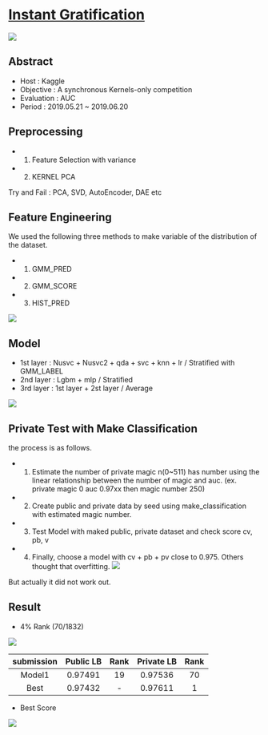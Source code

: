 # [Instant Gratification]( https://www.kaggle.com/c/instant-gratification/overview )

![](https://drive.google.com/uc?export=view&id=13WiJAbB1eVdeZojqKFCNtSkls9bf4m0i)

## Abstract 

- Host : Kaggle 
- Objective : A synchronous Kernels-only competition
- Evaluation : AUC
- Period :  2019.05.21 ~ 2019.06.20

## Preprocessing 
- 1. Feature Selection with variance 
- 2. KERNEL PCA

Try and Fail : PCA, SVD, AutoEncoder, DAE etc

## Feature Engineering 
We used the following three methods to make variable of the distribution of the dataset.

- 1. GMM_PRED 
- 2. GMM_SCORE
- 3. HIST_PRED

![](https://img1.daumcdn.net/thumb/R1280x0/?scode=mtistory2&amp;fname=https%3A%2F%2Fk.kakaocdn.net%2Fdn%2FcdwpIM%2Fbtqwfl7ksHu%2FHrOefi5xBBPdVrJGSd2tSk%2Fimg.png)

## Model
- 1st layer : Nusvc + Nusvc2 + qda + svc + knn + lr / Stratified with GMM_LABEL 
- 2nd layer : Lgbm + mlp / Stratified
- 3rd layer : 1st layer + 2st layer / Average

![](https://img1.daumcdn.net/thumb/R1280x0/?scode=mtistory2&amp;fname=https%3A%2F%2Fk.kakaocdn.net%2Fdn%2FVj3FG%2Fbtqwf3ylVfO%2FvvVCmYTe7z4TFIn8AKkSK1%2Fimg.png)

## Private Test with Make Classification
the process is as follows.
- 1. Estimate the number of private magic n(0~511) has number using the linear relationship between the number of magic and auc.
(ex. private magic 0 auc 0.97xx then magic number 250) 
- 2. Create public and private data by seed using make_classification with estimated magic number.
- 3. Test Model with maked public, private dataset and check score cv, pb, v
- 4. Finally, choose a model with cv + pb + pv close to 0.975. Others thought that overfitting.
![](https://img1.daumcdn.net/thumb/R1280x0/?scode=mtistory2&amp;fname=https%3A%2F%2Fk.kakaocdn.net%2Fdn%2FcsSklH%2FbtqweIV0tL1%2FecqDnPjxbQ0CKLUPodtEm0%2Fimg.png)

But actually it did not work out.

## Result 

- 4% Rank (70/1832)

![](https://drive.google.com/uc?export=view&id=17W3OLw22PBKGBENRut7YwOTdOQjNdMjO)

| submission | Public LB | Rank | Private LB | Rank |
| :--------: | :-------: | :--: | :--------: | :--: |
|   Model1   |  0.97491  |  19  |  0.97536   |  70  |
|    Best    |  0.97432  |  -   |  0.97611   |  1   |

- Best Score

![](https://img1.daumcdn.net/thumb/R1280x0/?scode=mtistory2&amp;fname=https%3A%2F%2Fk.kakaocdn.net%2Fdn%2FbX5sHq%2FbtqwfkURVtU%2FNzDybSbf4K5mKcC6whKhf0%2Fimg.png)
